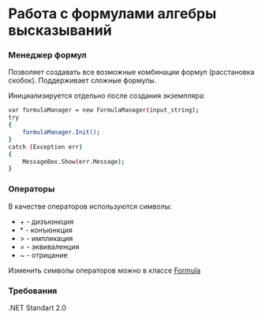 # Работа с формулами алгебры высказываний
### Менеджер формул
Позволяет создавать все возможные комбинации формул (расстановка скобок). Поддерживает сложные формулы.

Инициализируется отдельно после создания экземпляра:
```sh
var formulaManager = new FormulaManager(input_string);
try
{
    formulaManager.Init();
}
catch (Exception err)
{
    MessageBox.Show(err.Message);
} 
```
### Операторы
В качестве операторов используются символы:
- \+ \- дизъюнкция
- \* \- конъюнкция
- \> \- импликация
- = \- эквиваленция
- ~ \- отрицание

Изменить символы операторов можно в классе [Formula](https://github.com/aydarkin/PropositionalAlgebraFormula/blob/98532d75f9c1030ac098bd198d0e612b36b5e8fb/Formula.cs#L35)
### Требования
.NET Standart 2.0
